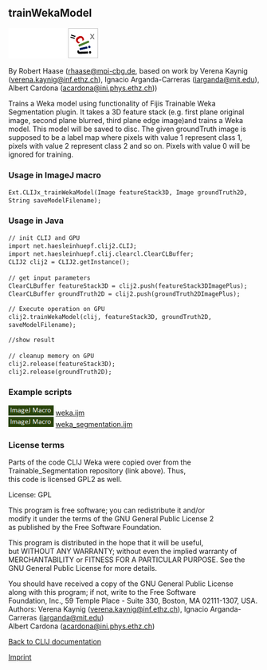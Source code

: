## trainWekaModel
<img src="images/mini_empty_logo.png"/><img src="images/mini_empty_logo.png"/><img src="images/mini_clijx_logo.png"/>

By Robert Haase (rhaase@mpi-cbg.de, based on work by 
 Verena Kaynig (verena.kaynig@inf.ethz.ch), 
 Ignacio Arganda-Carreras (iarganda@mit.edu),
 Albert Cardona (acardona@ini.phys.ethz.ch))

Trains a Weka model using functionality of Fijis Trainable Weka Segmentation plugin.
It takes a 3D feature stack (e.g. first plane original image, second plane blurred, third plane edge image)and trains a Weka model. This model will be saved to disc.
The given groundTruth image is supposed to be a label map where pixels with value 1 represent class 1, pixels with value 2 represent class 2 and so on. Pixels with value 0 will be ignored for training.

### Usage in ImageJ macro
```
Ext.CLIJx_trainWekaModel(Image featureStack3D, Image groundTruth2D, String saveModelFilename);
```


### Usage in Java
```
// init CLIJ and GPU
import net.haesleinhuepf.clij2.CLIJ;
import net.haesleinhuepf.clij.clearcl.ClearCLBuffer;
CLIJ2 clij2 = CLIJ2.getInstance();

// get input parameters
ClearCLBuffer featureStack3D = clij2.push(featureStack3DImagePlus);
ClearCLBuffer groundTruth2D = clij2.push(groundTruth2DImagePlus);
```

```
// Execute operation on GPU
clij2.trainWekaModel(clij, featureStack3D, groundTruth2D, saveModelFilename);
```

```
//show result

// cleanup memory on GPU
clij2.release(featureStack3D);
clij2.release(groundTruth2D);
```




### Example scripts
<a href="https://github.com/clij/clij-advanced-filters/blob/master/src/main/macro/"><img src="images/language_macro.png" height="20"/></a> [weka.ijm](https://github.com/clij/clij-advanced-filters/blob/master/src/main/macro/weka.ijm)  
<a href="https://github.com/clij/clij-advanced-filters/blob/master/src/main/macro/"><img src="images/language_macro.png" height="20"/></a> [weka_segmentation.ijm](https://github.com/clij/clij-advanced-filters/blob/master/src/main/macro/weka_segmentation.ijm)  




### License terms
Parts of the code CLIJ Weka were copied over from the Trainable_Segmentation repository (link above). Thus,  
 this code is licensed GPL2 as well.  
  
  License: GPL  
  
  This program is free software; you can redistribute it and/or  
  modify it under the terms of the GNU General Public License 2  
  as published by the Free Software Foundation.  
  
  This program is distributed in the hope that it will be useful,  
  but WITHOUT ANY WARRANTY; without even the implied warranty of  
  MERCHANTABILITY or FITNESS FOR A PARTICULAR PURPOSE.  See the  
  GNU General Public License for more details.  
  
  You should have received a copy of the GNU General Public License  
  along with this program; if not, write to the Free Software  
  Foundation, Inc., 59 Temple Place - Suite 330, Boston, MA  02111-1307, USA.  
  Authors: Verena Kaynig (verena.kaynig@inf.ethz.ch), Ignacio Arganda-Carreras (iarganda@mit.edu)  
           Albert Cardona (acardona@ini.phys.ethz.ch)

[Back to CLIJ documentation](https://clij.github.io/)

[Imprint](https://clij.github.io/imprint)
